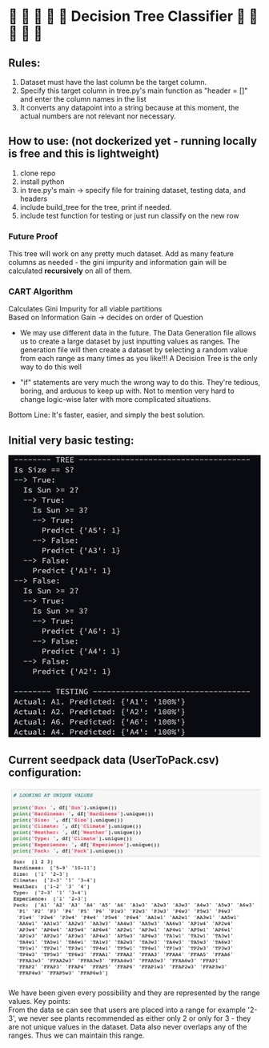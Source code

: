 # :evergreen_tree: :evergreen_tree: :evergreen_tree: :evergreen_tree: :evergreen_tree: Decision Tree Classifier :evergreen_tree: :evergreen_tree: :evergreen_tree: :evergreen_tree: :evergreen_tree:

## Rules:
1. Dataset must have the last column be the target column. 
2. Specify this target column in tree.py's main function as "header = []" and enter the column names in the list
3. It converts any datapoint into a string because at this moment, the actual numbers are not relevant nor necessary.

## How to use: (not dockerized yet - running locally is free and this is lightweight)
1. clone repo
2. install python
3. in tree.py's main -> specify file for training dataset, testing data, and headers
4. include build_tree for the tree, print if needed. 
5. include test function for testing or just run classify on the new row

### Future Proof
This tree will work on any pretty much dataset. Add as many feature columns as needed - the gini impurity and information gain will be calculated **recursively** on all of them. 

### CART Algorithm
Calculates Gini Impurity for all viable partitions\
Based on Information Gain -> decides on order of Question

* We may use different data in the future. The Data Generation file allows us to create a large dataset by just inputting values as ranges. The generation file will then create a dataset by selecting a random value from each range as many times as you like!!! A Decision Tree is the only way to do this well

*  "if" statements are very much the wrong way to do this. They're tedious, boring, and arduous to keep up with. Not to mention very hard to change logic-wise later with more complicated situations.

Bottom Line: It's faster, easier, and simply the best solution. 

## Initial very basic testing:
![treepic](imgs/initial_test.png)


## Current seedpack data (UserToPack.csv) configuration:
![unique](imgs/unique_vals.png)


We have been given every possibility and they are represented by the range values. Key points:\
From the data se can see that users are placed into a range for example '2-3', we never see plants recommended as either only 2 or only for 3 - they are not unique values in the dataset. Data also never overlaps any of the ranges. Thus we can maintain this range. 
